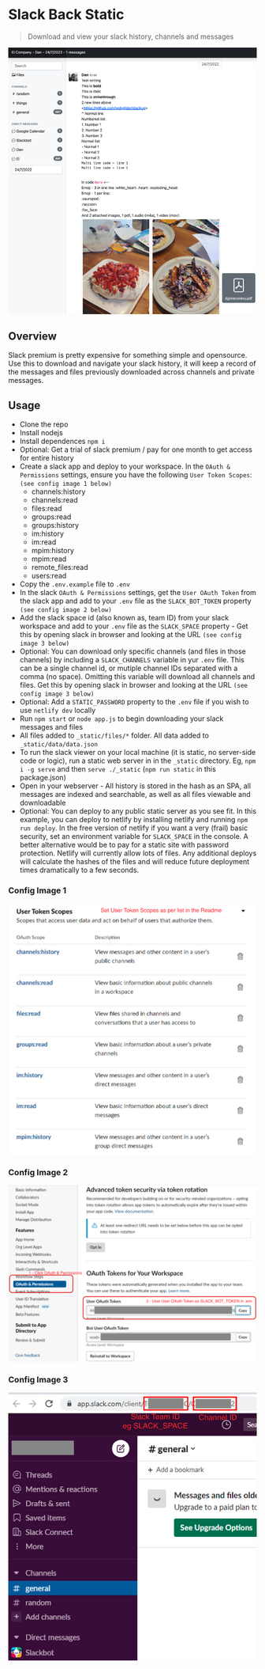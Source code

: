 # Slack Back Static
> Download and view your slack history, channels and messages

![alt text](_docs/readme-main-image.png "Slack Back Static")

## Overview

Slack premium is pretty expensive for something simple and opensource.
Use this to download and navigate your slack history, it will keep a record of the messages and files previously downloaded across channels and private messages.


## Usage

- Clone the repo
- Install nodejs
- Install dependences `npm i`
- Optional: Get a trial of slack premium / pay for one month to get access for entire history
- Create a slack app and deploy to your workspace. In the `OAuth & Permissions` settings, ensure you have the following `User Token Scopes`: `(see config image 1 below)`
    - channels:history
    - channels:read
    - files:read
    - groups:read
    - groups:history
    - im:history
    - im:read
    - mpim:history
    - mpim:read
    - remote_files:read
    - users:read
- Copy the `.env.example` file to `.env`
- In the slack `OAuth & Permissions` settings, get the `User OAuth Token` from the slack app and add to your `.env` file as the `SLACK_BOT_TOKEN` property `(see config image 2 below)`
- Add the slack space id (also known as, team ID) from your slack workspace and add to your `.env` file as the `SLACK_SPACE` property - Get this by opening slack in browser and looking at the URL `(see config image 3 below)`
- Optional: You can download only specific channels (and files in those channels) by including a `SLACK_CHANNELS` variable in yur `.env` file. This can be a single channel id, or mutiple channel IDs separated with a comma (no space). Omitting this variable will download all channels and files. Get this by opening slack in browser and looking at the URL `(see config image 3 below)`
- Optional: Add a `STATIC_PASSWORD` property to the `.env` file if you wish to use `netlify dev` locally
- Run `npm start` or `node app.js` to begin downloading your slack messages and files
- All files added to `_static/files/*` folder. All data added to `_static/data/data.json`
- To run the slack viewer on your local machine (it is static, no server-side code or logic), run a static web server in in the `_static` directory. Eg, `npm i -g serve` and then `serve ./_static` (`npm run static` in this package.json)
- Open in your webserver - All history is stored in the hash as an SPA, all messages are indexed and searchable, as well as all files viewable and downloadable
- Optional: You can deploy to any public static server as you see fit. In this example, you can deploy to netlify by installing netlify and running `npm run deploy`. In the free version of netlify if you want a very (frail) basic security, set an environment variable for `SLACK_SPACE` in the console. A better alternative would be to pay for a static site with password protection. Netlify will currently allow lots of files. Any additional deploys will calculate the hashes of the files and will reduce future deployment times dramatically to a few seconds.


### Config Image 1

![alt text](_docs/config-image-1.png "Config Image 1")

### Config Image 2

![alt text](_docs/config-image-2.png "Config Image 2")

### Config Image 3

![alt text](_docs/config-image-3.png "Config Image 3")